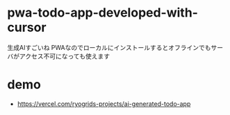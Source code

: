 # pwa-todo-app-developed-with-cursor
生成AIすごいね
PWAなのでローカルにインストールするとオフラインでもサーバがアクセス不可になっても使えます

# demo
- https://vercel.com/ryogrids-projects/ai-generated-todo-app
